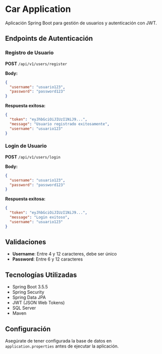 # Car Application

Aplicación Spring Boot para gestión de usuarios y autenticación con JWT.

## Endpoints de Autenticación

### Registro de Usuario

**POST** `/api/v1/users/register`

**Body:**

```json
{
  "username": "usuario123",
  "password": "password123"
}
```

**Respuesta exitosa:**

```json
{
  "token": "eyJhbGciOiJIUzI1NiJ9...",
  "message": "Usuario registrado exitosamente",
  "username": "usuario123"
}
```

### Login de Usuario

**POST** `/api/v1/users/login`

**Body:**

```json
{
  "username": "usuario123",
  "password": "password123"
}
```

**Respuesta exitosa:**

```json
{
  "token": "eyJhbGciOiJIUzI1NiJ9...",
  "message": "Login exitoso",
  "username": "usuario123"
}
```

## Validaciones

- **Username**: Entre 4 y 12 caracteres, debe ser único
- **Password**: Entre 6 y 12 caracteres

## Tecnologías Utilizadas

- Spring Boot 3.5.5
- Spring Security
- Spring Data JPA
- JWT (JSON Web Tokens)
- SQL Server
- Maven

## Configuración

Asegúrate de tener configurada la base de datos en `application.properties` antes de ejecutar la aplicación.
